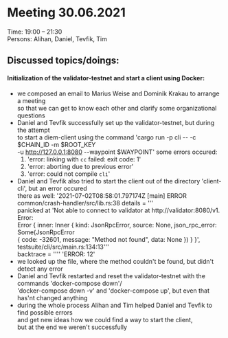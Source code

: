 # Meeting 30.06.2021  

Time: 19:00 – 21:30  
Persons: Alihan, Daniel, Tevfik, Tim  

## Discussed topics/doings:   
#### Initialization of the validator-testnet and start a client using Docker:
- we composed an email to Marius Weise and Dominik Krakau to arrange a meeting  
  so that we can get to know each other and clarify some organizational questions  
- Daniel and Tevfik successfully set up the validator-testnet, but during the attempt  
  to start a diem-client using the command 'cargo run -p cli -- -c $CHAIN_ID -m $ROOT_KEY  
  -u http://127.0.0.1:8080 --waypoint $WAYPOINT' some errors occured:
  1. 'error: linking with `cc` failed: exit code: 1'   
  2. 'error: aborting due to previous error'  
  3. 'error: could not compile `cli`'  
- Daniel and Tevfik also tried to start the client out of the directory 'client-cli', but an error occured  
  there as well:
  '2021-07-02T08:58:01.797174Z [main] ERROR common/crash-handler/src/lib.rs:38 details = '''  
  panicked at 'Not able to connect to validator at http://validator:8080/v1. Error:  
  Error { inner: Inner { kind: JsonRpcError, source: None, json_rpc_error: Some(JsonRpcError  
  { code: -32601, message: "Method not found", data: None }) } }', testsuite/cli/src/main.rs:134:13'''  
  backtrace = ''''
  'ERROR: 12'
- we looked up the file, where the method couldn't be found, but didn't detect any error
- Daniel and Tevfik restarted and reset the validator-testnet with the commands 'docker-compose down'/  
  'docker-compose down -v' and 'docker-compose up', but even that has'nt changed anything
- during the whole process Alihan and Tim helped Daniel and Tevfik to find possible errors  
  and get new ideas how we could find a way to start the client,  
  but at the end we weren't successfully  